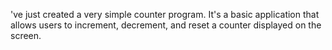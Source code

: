 've just created a very simple counter program. It's a basic application that allows users to increment, decrement, and reset a counter displayed on the screen.
